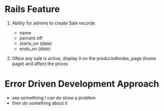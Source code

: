 # Rails Feature


1. Ability for admins to create Sale records
	- name
	- percent off
	- starts_on (date)
	- ends_on (date)

2. ONce any sale is active, display it on the products#index_page (home page) and affect the prices

# Error Driven Development Approach
- see somethiing I can do show a problem
- then do something about it

